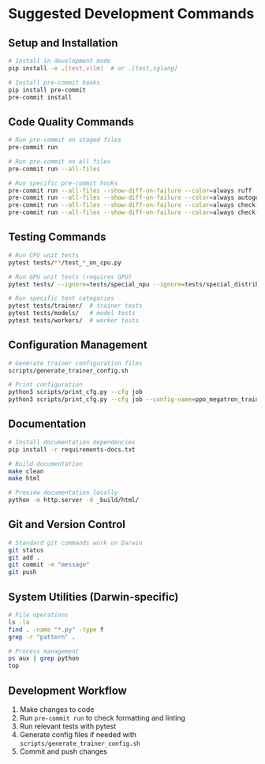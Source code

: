 # Suggested Development Commands

## Setup and Installation
```bash
# Install in development mode
pip install -e .[test,vllm]  # or .[test,sglang]

# Install pre-commit hooks
pip install pre-commit
pre-commit install
```

## Code Quality Commands
```bash
# Run pre-commit on staged files
pre-commit run

# Run pre-commit on all files
pre-commit run --all-files

# Run specific pre-commit hooks
pre-commit run --all-files --show-diff-on-failure --color=always ruff
pre-commit run --all-files --show-diff-on-failure --color=always autogen-trainer-cfg
pre-commit run --all-files --show-diff-on-failure --color=always check-docstrings
pre-commit run --all-files --show-diff-on-failure --color=always check-license
```

## Testing Commands
```bash
# Run CPU unit tests
pytest tests/**/test_*_on_cpu.py

# Run GPU unit tests (requires GPU)
pytest tests/ --ignore=tests/special_npu --ignore=tests/special_distributed --ignore=tests/special_e2e

# Run specific test categories
pytest tests/trainer/  # trainer tests
pytest tests/models/   # model tests
pytest tests/workers/  # worker tests
```

## Configuration Management
```bash
# Generate trainer configuration files
scripts/generate_trainer_config.sh

# Print configuration
python3 scripts/print_cfg.py --cfg job
python3 scripts/print_cfg.py --cfg job --config-name=ppo_megatron_trainer.yaml
```

## Documentation
```bash
# Install documentation dependencies
pip install -r requirements-docs.txt

# Build documentation
make clean
make html

# Preview documentation locally
python -m http.server -d _build/html/
```

## Git and Version Control
```bash
# Standard git commands work on Darwin
git status
git add .
git commit -m "message"
git push
```

## System Utilities (Darwin-specific)
```bash
# File operations
ls -la
find . -name "*.py" -type f
grep -r "pattern" .

# Process management
ps aux | grep python
top
```

## Development Workflow
1. Make changes to code
2. Run `pre-commit run` to check formatting and linting
3. Run relevant tests with pytest
4. Generate config files if needed with `scripts/generate_trainer_config.sh`
5. Commit and push changes